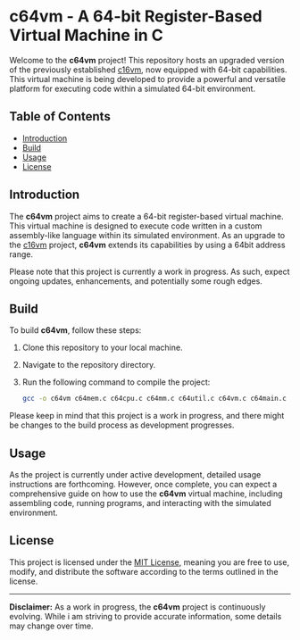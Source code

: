 # c64vm - A 64-bit Register-Based Virtual Machine in C

Welcome to the **c64vm** project! This repository hosts an upgraded version of the previously established [c16vm](https://github.com/noah1400/c16vm), now equipped with 64-bit capabilities. This virtual machine is being developed to provide a powerful and versatile platform for executing code within a simulated 64-bit environment.

## Table of Contents

- [Introduction](#introduction)
- [Build](#build)
- [Usage](#usage)
- [License](#license)

## Introduction

The **c64vm** project aims to create a 64-bit register-based virtual machine. This virtual machine is designed to execute code written in a custom assembly-like language within its simulated environment. As an upgrade to the [c16vm](https://github.com/noah1400/c16vm) project, **c64vm** extends its capabilities by using a 64bit address range.

Please note that this project is currently a work in progress. As such, expect ongoing updates, enhancements, and potentially some rough edges.

## Build

To build **c64vm**, follow these steps:

1. Clone this repository to your local machine.
2. Navigate to the repository directory.
3. Run the following command to compile the project:

    ```sh
    gcc -o c64vm c64mem.c c64cpu.c c64mm.c c64util.c c64vm.c c64main.c -Iinclude -std=c99 -Wall -Wextra -Wpedantic
    ```

Please keep in mind that this project is a work in progress, and there might be changes to the build process as development progresses.

## Usage

As the project is currently under active development, detailed usage instructions are forthcoming. However, once complete, you can expect a comprehensive guide on how to use the **c64vm** virtual machine, including assembling code, running programs, and interacting with the simulated environment.

## License

This project is licensed under the [MIT License](LICENSE), meaning you are free to use, modify, and distribute the software according to the terms outlined in the license.

---

**Disclaimer:** As a work in progress, the **c64vm** project is continuously evolving. While i am striving to provide accurate information, some details may change over time.
